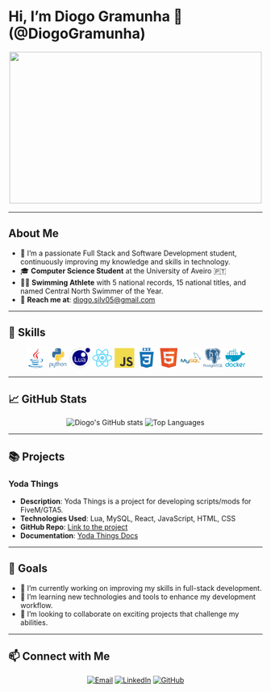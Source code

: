 # Hi, I’m Diogo Gramunha 🙂 (@DiogoGramunha)

<div align="center">
  <img src="https://camo.githubusercontent.com/3d43add4d4bf45bf53baf2354be2b4fcb731e5c7c1984399c775858f80000d1c/68747470733a2f2f7777772e696968676c6f62616c2e636f6d2f77702d636f6e74656e742f75706c6f6164732f323031392f30322f64637361642d312e676966" height="300" width="500"/>
</div>

<!--
---

<div align="center">

[![Email](https://img.shields.io/badge/-Email-D14836?style=flat-square&logo=Gmail&logoColor=white)](mailto:diogo.silv05@gmail.com)
[![LinkedIn](https://img.shields.io/badge/-LinkedIn-0077B5?style=flat-square&logo=LinkedIn&logoColor=white)](https://www.linkedin.com/in/your-linkedin-profile/)
[![GitHub](https://img.shields.io/github/followers/DiogoGramunha?label=Follow&style=social)](https://github.com/DiogoGramunha)

</div> -->

---

## About Me

- 🌱 I’m a passionate Full Stack and Software Development student, continuously improving my knowledge and skills in technology.
- 🎓 **Computer Science Student** at the University of Aveiro 🇵🇹 
- 🏊‍♂️ **Swimming Athlete** with 5 national records, 15 national titles, and named Central North Swimmer of the Year.
- 💬 **Reach me at**: [diogo.silv05@gmail.com](mailto:diogo.silv05@gmail.com)

---

## 🚀 Skills

<div align="center">
  <img src="https://github.com/devicons/devicon/blob/master/icons/java/java-original.svg" title="Java" alt="Java" width="40" height="40"/> 
  <img src="https://github.com/devicons/devicon/blob/master/icons/python/python-original-wordmark.svg" title="Python" alt="Python" width="40" height="40"/>
  <img src="https://github.com/devicons/devicon/blob/master/icons/lua/lua-original.svg" title="Lua" alt="Lua" width="40" height="40"/>
  <img src="https://github.com/devicons/devicon/blob/master/icons/react/react-original.svg" titlr="React" alt="React" width="40" height="40"/>
  <img src="https://github.com/devicons/devicon/blob/master/icons/javascript/javascript-original.svg" title="JavaScript" alt="JavaScript" width="40" height="40"/> 
  <img src="https://github.com/devicons/devicon/blob/master/icons/css3/css3-plain-wordmark.svg" title="CSS3" alt="CSS" width="40" height="40"/> 
  <img src="https://github.com/devicons/devicon/blob/master/icons/html5/html5-original.svg" title="HTML5" alt="HTML" width="40" height="40"/> 
  <img src="https://github.com/devicons/devicon/blob/master/icons/mysql/mysql-original-wordmark.svg" title="MySQL" alt="MySQL" width="40" height="40"/>
  <img src="https://github.com/devicons/devicon/blob/master/icons/postgresql/postgresql-plain-wordmark.svg" title="PostegreSQL" alt="PgAdmin" widht="40" height="40"/>
  <img src="https://github.com/devicons/devicon/blob/master/icons/docker/docker-plain-wordmark.svg" title="Docker" alt="Docker" widht="40" height="40"/>
</div>

---

## 📈 GitHub Stats

<div align="center">
  <img src="https://github-readme-stats.vercel.app/api?username=DiogoGramunha&show_icons=true&theme=github_dark" alt="Diogo's GitHub stats" width="45%"/>
  <img src="https://github-readme-stats.vercel.app/api/top-langs/?username=DiogoGramunha&theme=github_dark&layout=compact" alt="Top Languages" width="30%"/>
</div>

---

## 📚 Projects

### Yoda Things
- **Description**: Yoda Things is a project for developing scripts/mods for FiveM/GTA5.
- **Technologies Used**: Lua, MySQL, React, JavaScript, HTML, CSS
- **GitHub Repo**: [Link to the project](https://github.com/stars/DiogoGramunha/lists/yoda-things)
- **Documentation**: [Yoda Things Docs](https://yoda-things.gitbook.io/yoda-things-documentation)
<!--
### Project 2
- **Description**: Brief description of what this project is about.
- **Technologies Used**: JavaScript, HTML, CSS
- **GitHub Repo**: [Link to the project](https://github.com/DiogoGramunha/project2)

### Project 3
- **Description**: Brief description of what this project is about.
- **Technologies Used**: Lua, MySQL
- **GitHub Repo**: [Link to the project](https://github.com/DiogoGramunha/project3)
-->
---

## 🎯 Goals

- 🔭 I’m currently working on improving my skills in full-stack development.
- 🌱 I’m learning new technologies and tools to enhance my development workflow.
- 👯 I’m looking to collaborate on exciting projects that challenge my abilities.

---

## 📫 Connect with Me

<p align="center">
  <a href="mailto:diogo.silv05@gmail.com"><img src="https://img.shields.io/badge/-Email-D14836?style=flat-square&logo=Gmail&logoColor=white" alt="Email"/></a>
  <a href="https://www.linkedin.com/in/diogo-gramunha-silva/"><img src="https://img.shields.io/badge/-LinkedIn-0077B5?style=flat-square&logo=LinkedIn&logoColor=white" alt="LinkedIn"/></a>
  <a href="https://github.com/DiogoGramunha"><img src="https://img.shields.io/github/followers/DiogoGramunha?label=Follow&style=social" alt="GitHub"/></a>
</p>

<!--
**DiogoGramunha/DiogoGramunha** is a ✨ _special_ ✨ repository because its `README.md` (this file) appears on your GitHub profile.

Here are some ideas to get you started:

- 🔭 I’m currently working on ...
- 🌱 I’m currently learning ...
- 👯 I’m looking to collaborate on ...
- 🤔 I’m looking for help with ...
- 💬 Ask me about ...
- 📫 How to reach me: ...
- 😄 Pronouns: ...
- ⚡ Fun fact: ...
-->
